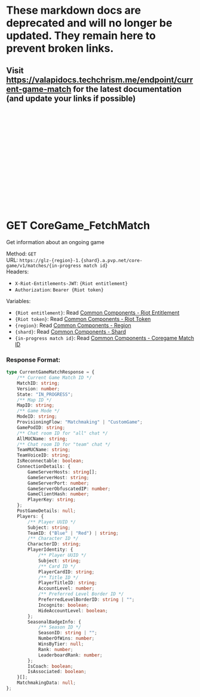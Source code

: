 <!--

This file is automatically generated!
Do not edit it directly!
See https://github.com/techchrism/valorant-api-docs/blob/trunk/contributing.md for more information.

-->

# These markdown docs are deprecated and will no longer be updated. They remain here to prevent broken links.
## Visit <https://valapidocs.techchrism.me/endpoint/current-game-match> for the latest documentation (and update your links if possible)
<br><br><br><br><br><br><br><br><br><br><br><br><br><br><br>
# GET CoreGame_FetchMatch

Get information about an ongoing game  


Method: `GET`  
URL: `https://glz-{region}-1.{shard}.a.pvp.net/core-game/v1/matches/{in-progress match id}`  
Headers:
 - `X-Riot-Entitlements-JWT`: `{Riot entitlement}`
 - `Authorization`: `Bearer {Riot token}`

Variables:
 - `{Riot entitlement}`: Read [Common Components - Riot Entitlement](../common-components.md#riot-entitlement)
 - `{Riot token}`: Read [Common Components - Riot Token](../common-components.md#riot-token)
 - `{region}`: Read [Common Components - Region](../common-components.md#region)
 - `{shard}`: Read [Common Components - Shard](../common-components.md#shard)
 - `{in-progress match id}`: Read [Common Components - Coregame Match ID](../common-components.md#coregame-match-id)


### Response Format:
```ts
type CurrentGameMatchResponse = {
    /** Current Game Match ID */
    MatchID: string;
    Version: number;
    State: "IN_PROGRESS";
    /** Map ID */
    MapID: string;
    /** Game Mode */
    ModeID: string;
    ProvisioningFlow: "Matchmaking" | "CustomGame";
    GamePodID: string;
    /** Chat room ID for "all" chat */
    AllMUCName: string;
    /** Chat room ID for "team" chat */
    TeamMUCName: string;
    TeamVoiceID: string;
    IsReconnectable: boolean;
    ConnectionDetails: {
        GameServerHosts: string[];
        GameServerHost: string;
        GameServerPort: number;
        GameServerObfuscatedIP: number;
        GameClientHash: number;
        PlayerKey: string;
    };
    PostGameDetails: null;
    Players: {
        /** Player UUID */
        Subject: string;
        TeamID: ("Blue" | "Red") | string;
        /** Character ID */
        CharacterID: string;
        PlayerIdentity: {
            /** Player UUID */
            Subject: string;
            /** Card ID */
            PlayerCardID: string;
            /** Title ID */
            PlayerTitleID: string;
            AccountLevel: number;
            /** Preferred Level Border ID */
            PreferredLevelBorderID: string | "";
            Incognito: boolean;
            HideAccountLevel: boolean;
        };
        SeasonalBadgeInfo: {
            /** Season ID */
            SeasonID: string | "";
            NumberOfWins: number;
            WinsByTier: null;
            Rank: number;
            LeaderboardRank: number;
        };
        IsCoach: boolean;
        IsAssociated: boolean;
    }[];
    MatchmakingData: null;
};
```
